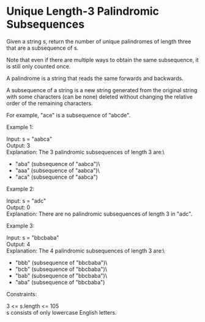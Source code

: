 # Unique Length-3 Palindromic Subsequences

Given a string s, return the number of unique palindromes of length three that are a subsequence of s.

Note that even if there are multiple ways to obtain the same subsequence, it is still only counted once.

A palindrome is a string that reads the same forwards and backwards.

A subsequence of a string is a new string generated from the original string with some characters (can be none) deleted without changing the relative order of the remaining characters.

For example, "ace" is a subsequence of "abcde".

Example 1:

Input: s = "aabca"\
Output: 3\
Explanation: The 3 palindromic subsequences of length 3 are:\
- "aba" (subsequence of "aabca")\
- "aaa" (subsequence of "aabca")\
- "aca" (subsequence of "aabca")

Example 2:

Input: s = "adc"\
Output: 0\
Explanation: There are no palindromic subsequences of length 3 in "adc".

Example 3:

Input: s = "bbcbaba"\
Output: 4\
Explanation: The 4 palindromic subsequences of length 3 are:\
- "bbb" (subsequence of "bbcbaba")\
- "bcb" (subsequence of "bbcbaba")\
- "bab" (subsequence of "bbcbaba")\
- "aba" (subsequence of "bbcbaba")
 
Constraints:

3 <= s.length <= 105\
s consists of only lowercase English letters.